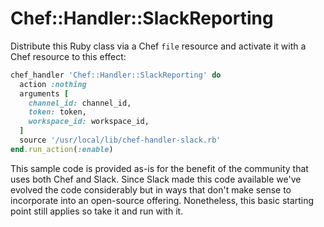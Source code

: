 # Chef::Handler::SlackReporting

Distribute this Ruby class via a Chef `file` resource and activate it with a Chef resource to this effect:

```ruby
chef_handler 'Chef::Handler::SlackReporting' do
  action :nothing
  arguments [
    channel_id: channel_id,
    token: token,
    workspace_id: workspace_id,
  ]
  source '/usr/local/lib/chef-handler-slack.rb'
end.run_action(:enable)
```

This sample code is provided as-is for the benefit of the community that uses both Chef and Slack.  Since Slack made this code available we've evolved the code considerably but in ways that don't make sense to incorporate into an open-source offering.  Nonetheless, this basic starting point still applies so take it and run with it.
